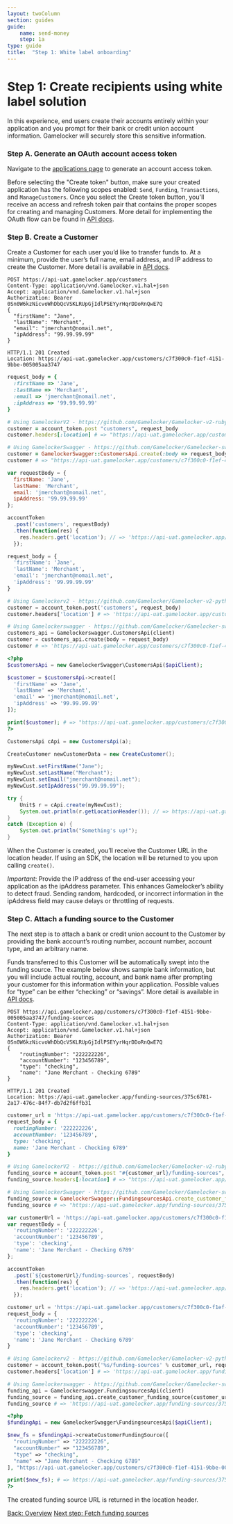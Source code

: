```yaml
---
layout: twoColumn
section: guides
guide:
    name: send-money
    step: 1a
type: guide
title:  "Step 1: White label onboarding"
---
```


# Step 1: Create recipients using white label solution

In this experience, end users create their accounts entirely within your application and you prompt for their bank or credit union account information. Gamelocker will securely store this sensitive information.

### Step A. Generate an OAuth account access token
Navigate to the <a href="https://uat.gamelocker.app/applications" target="_blank">applications page</a> to generate an account access token.

Before selecting the "Create token" button, make sure your created application has the following scopes enabled: `Send`, `Funding`, `Transactions`, and `ManageCustomers`. Once you select the Create token button, you'll receive an access and refresh token pair that contains the proper scopes for creating and managing Customers. More detail for implementing the OAuth flow can be found in [API docs](https://docsv2.gamelocker.app/#oauth).

### Step B. Create a Customer

Create a Customer for each user you’d like to transfer funds to. At a minimum, provide the user’s full name, email address, and IP address to create the Customer. More detail is available in [API docs](https://docsv2.gamelocker.app/#create-a-customer).

```raw
POST https://api-uat.gamelocker.app/customers
Content-Type: application/vnd.Gamelocker.v1.hal+json
Accept: application/vnd.Gamelocker.v1.hal+json
Authorization: Bearer 0Sn0W6kzNicvoWhDbQcVSKLRUpGjIdlPSEYyrHqrDDoRnQwE7Q
{
  "firstName": "Jane",
  "lastName": "Merchant",
  "email": "jmerchant@nomail.net",
  "ipAddress": "99.99.99.99"
}

HTTP/1.1 201 Created
Location: https://api-uat.gamelocker.app/customers/c7f300c0-f1ef-4151-9bbe-005005aa3747
```
```ruby
request_body = {
  :firstName => 'Jane',
  :lastName => 'Merchant',
  :email => 'jmerchant@nomail.net',
  :ipAddress => '99.99.99.99'
}

# Using GamelockerV2 - https://github.com/Gamelocker/Gamelocker-v2-ruby (Recommended)
customer = account_token.post "customers", request_body
customer.headers[:location] # => "https://api-uat.gamelocker.app/customers/c7f300c0-f1ef-4151-9bbe-005005aa3747"

# Using GamelockerSwagger - https://github.com/Gamelocker/Gamelocker-swagger-ruby
customer = GamelockerSwagger::CustomersApi.create(:body => request_body)
customer # => "https://api-uat.gamelocker.app/customers/c7f300c0-f1ef-4151-9bbe-005005aa3747"
```
```javascript
var requestBody = {
  firstName: 'Jane',
  lastName: 'Merchant',
  email: 'jmerchant@nomail.net',
  ipAddress: '99.99.99.99'
};

accountToken
  .post('customers', requestBody)
  .then(function(res) {
    res.headers.get('location'); // => 'https://api-uat.gamelocker.app/customers/c7f300c0-f1ef-4151-9bbe-005005aa3747'
  });
```
```python
request_body = {
  'firstName': 'Jane',
  'lastName': 'Merchant',
  'email': 'jmerchant@nomail.net',
  'ipAddress': '99.99.99.99'
}

# Using Gamelockerv2 - https://github.com/Gamelocker/Gamelocker-v2-python (Recommended)
customer = account_token.post('customers', request_body)
customer.headers['location'] # => 'https://api-uat.gamelocker.app/customers/c7f300c0-f1ef-4151-9bbe-005005aa3747'

# Using Gamelockerswagger - https://github.com/Gamelocker/Gamelocker-swagger-python
customers_api = Gamelockerswagger.CustomersApi(client)
customer = customers_api.create(body = request_body)
customer # => 'https://api-uat.gamelocker.app/customers/c7f300c0-f1ef-4151-9bbe-005005aa3747'
```
```php
<?php
$customersApi = new GamelockerSwagger\CustomersApi($apiClient);

$customer = $customersApi->create([
  'firstName' => 'Jane',
  'lastName' => 'Merchant',
  'email' => 'jmerchant@nomail.net',
  'ipAddress' => '99.99.99.99'
]);

print($customer); # => "https://api-uat.gamelocker.app/customers/c7f300c0-f1ef-4151-9bbe-005005aa3747"
?>
```
```java
CustomersApi cApi = new CustomersApi(a);

CreateCustomer newCustomerData = new CreateCustomer();

myNewCust.setFirstName("Jane");
myNewCust.setLastName("Merchant");
myNewCust.setEmail("jmerchant@nomail.net");
myNewCust.setIpAddress("99.99.99.99");

try {
    Unit$ r = cApi.create(myNewCust);
    System.out.println(r.getLocationHeader()); // => https://api-uat.gamelocker.app/customers/c7f300c0-f1ef-4151-9bbe-005005aa3747
}
catch (Exception e) {
    System.out.println("Something's up!");
}
```

When the Customer is created, you’ll receive the Customer URL in the location header. If using an SDK, the location will be returned to you upon calling `create()`.

*Important*: Provide the IP address of the end-user accessing your application as the ipAddress parameter. This enhances Gamelocker’s  ability to detect fraud. Sending random, hardcoded, or incorrect information in the ipAddress field may cause delays or throttling of requests.

### Step C. Attach a funding source to the Customer

The next step is to attach a bank or credit union account to the Customer by providing the bank account’s routing number, account number, account type, and an arbitrary name.

Funds transferred to this Customer will be automatically swept into the funding source. The example below shows sample bank information, but you will include actual routing, account, and bank name after prompting your customer for this information within your application. Possible values for “type” can be either “checking” or “savings”. More detail is available in [API docs](https://docsv2.gamelocker.app/#create-a-funding-source-for-a-customer).

```raw
POST https://api.gamelocker.app/customers/c7f300c0-f1ef-4151-9bbe-005005aa3747/funding-sources
Content-Type: application/vnd.Gamelocker.v1.hal+json
Accept: application/vnd.Gamelocker.v1.hal+json
Authorization: Bearer 0Sn0W6kzNicvoWhDbQcVSKLRUpGjIdlPSEYyrHqrDDoRnQwE7Q
{
    "routingNumber": "222222226",
    "accountNumber": "123456789",
    "type": "checking",
    "name": "Jane Merchant - Checking 6789"
}

HTTP/1.1 201 Created
Location: https://api-uat.gamelocker.app/funding-sources/375c6781-2a17-476c-84f7-db7d2f6ffb31
```
```ruby
customer_url = 'https://api-uat.gamelocker.app/customers/c7f300c0-f1ef-4151-9bbe-005005aa3747'
request_body = {
  routingNumber: '222222226',
  accountNumber: '123456789',
  type: 'checking',
  name: 'Jane Merchant - Checking 6789'
}

# Using GamelockerV2 - https://github.com/Gamelocker/Gamelocker-v2-ruby (Recommended)
funding_source = account_token.post "#{customer_url}/funding-sources", request_body
funding_source.headers[:location] # => "https://api-uat.gamelocker.app/funding-sources/375c6781-2a17-476c-84f7-db7d2f6ffb31"

# Using GamelockerSwagger - https://github.com/Gamelocker/Gamelocker-swagger-ruby
funding_source = GamelockerSwagger::FundingsourcesApi.create_customer_funding_source(customer_url, :body => request_body)
funding_source # => "https://api-uat.gamelocker.app/funding-sources/375c6781-2a17-476c-84f7-db7d2f6ffb31"
```
```javascript
var customerUrl = 'https://api-uat.gamelocker.app/customers/c7f300c0-f1ef-4151-9bbe-005005aa3747';
var requestBody = {
  'routingNumber': '222222226',
  'accountNumber': '123456789',
  'type': 'checking',
  'name': 'Jane Merchant - Checking 6789'
};

accountToken
  .post(`${customerUrl}/funding-sources`, requestBody)
  .then(function(res) {
    res.headers.get('location'); // => 'https://api-uat.gamelocker.app/funding-sources/375c6781-2a17-476c-84f7-db7d2f6ffb31'
  });
```
```python
customer_url = 'https://api-uat.gamelocker.app/customers/c7f300c0-f1ef-4151-9bbe-005005aa3747'
request_body = {
  'routingNumber': '222222226',
  'accountNumber': '123456789',
  'type': 'checking',
  'name': 'Jane Merchant - Checking 6789'
}

# Using Gamelockerv2 - https://github.com/Gamelocker/Gamelocker-v2-python (Recommended)
customer = account_token.post('%s/funding-sources' % customer_url, request_body)
customer.headers['location'] # => 'https://api-uat.gamelocker.app/funding-sources/375c6781-2a17-476c-84f7-db7d2f6ffb31'

# Using Gamelockerswagger - https://github.com/Gamelocker/Gamelocker-swagger-python
funding_api = Gamelockerswagger.FundingsourcesApi(client)
funding_source = funding_api.create_customer_funding_source(customer_url, body = request_body)
funding_source # => 'https://api-uat.gamelocker.app/funding-sources/375c6781-2a17-476c-84f7-db7d2f6ffb31'
```
```php
<?php
$fundingApi = new GamelockerSwagger\FundingsourcesApi($apiClient);

$new_fs = $fundingApi->createCustomerFundingSource([
  "routingNumber" => "222222226",
  "accountNumber" => "123456789",
  "type" => "checking",
  "name" => "Jane Merchant - Checking 6789"
], "https://api-uat.gamelocker.app/customers/c7f300c0-f1ef-4151-9bbe-005005aa3747");

print($new_fs); # => https://api-uat.gamelocker.app/funding-sources/375c6781-2a17-476c-84f7-db7d2f6ffb31
?>
```

The created funding source URL is returned in the location header.

<nav class="pager-nav">
    <a href="./">Back: Overview</a>
    <a href="02-fetch-funding-sources.html">Next step: Fetch funding sources</a>
</nav>
